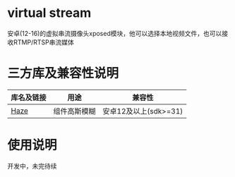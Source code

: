 # virtual stream
安卓(12-16)的虚拟串流摄像头xposed模块，他可以选择本地视频文件，也可以接收RTMP/RTSP串流媒体

# 三方库及兼容性说明

| 库名及链接 | 用途     | 兼容性              |
|-------|--------|------------------|
| [Haze](https://chrisbanes.github.io/haze/latest/)  | 组件高斯模糊 | 安卓12及以上(sdk>=31) |

# 使用说明
开发中，未完待续

